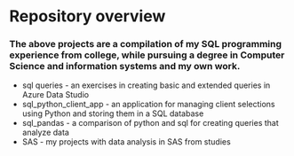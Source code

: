 # Repository overview

### The above projects are a compilation of my SQL programming experience from college, while pursuing a degree in Computer Science and information systems and my own work. 

- sql queries - an exercises in creating basic and extended queries in Azure Data Studio
- sql_python_client_app - an application for managing client selections using Python and storing them in a SQL database
- sql_pandas - a comparison of python and sql for creating queries that analyze data
- SAS - my projects with data analysis in SAS from studies
